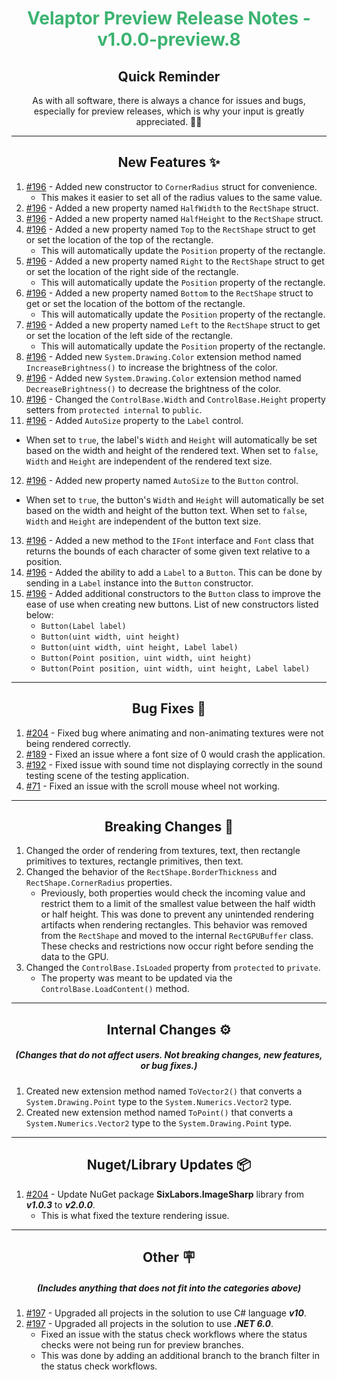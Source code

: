 <h1 align="center" style='color:mediumseagreen;font-weight:bold'>
   Velaptor Preview Release Notes - v1.0.0-preview.8
</h1>

<h2 align="center" style='font-weight:bold'>Quick Reminder</h2>

<div align="center">

As with all software, there is always a chance for issues and bugs, especially for preview releases, which is why your input is greatly appreciated. 🙏🏼
</div>

---

<h2 style="font-weight:bold" align="center">New Features ✨</h2>

1. [#196](https://github.com/KinsonDigital/Velaptor/issues/196) - Added new constructor to `CornerRadius` struct for convenience.
    - This makes it easier to set all of the radius values to the same value.
2. [#196](https://github.com/KinsonDigital/Velaptor/issues/196) - Added a new property named `HalfWidth` to the `RectShape` struct.
3. [#196](https://github.com/KinsonDigital/Velaptor/issues/196) - Added a new property named `HalfHeight` to the `RectShape` struct.
4. [#196](https://github.com/KinsonDigital/Velaptor/issues/196) - Added a new property named `Top` to the `RectShape` struct to get or set the location of the top of the rectangle.
   - This will automatically update the `Position` property of the rectangle.
5. [#196](https://github.com/KinsonDigital/Velaptor/issues/196) - Added a new property named `Right` to the `RectShape` struct to get or set the location of the right side of the rectangle.
   - This will automatically update the `Position` property of the rectangle.
6. [#196](https://github.com/KinsonDigital/Velaptor/issues/196) - Added a new property named `Bottom` to the `RectShape` struct to get or set the location of the bottom of the rectangle.
   - This will automatically update the `Position` property of the rectangle.
7. [#196](https://github.com/KinsonDigital/Velaptor/issues/196) - Added a new property named `Left` to the `RectShape` struct to get or set the location of the left side of the rectangle.
   - This will automatically update the `Position` property of the rectangle.
8. [#196](https://github.com/KinsonDigital/Velaptor/issues/196) - Added new `System.Drawing.Color` extension method named `IncreaseBrightness()` to increase the brightness of the color.
9. [#196](https://github.com/KinsonDigital/Velaptor/issues/196) - Added new `System.Drawing.Color` extension method named `DecreaseBrightness()` to decrease the brightness of the color.
10. [#196](https://github.com/KinsonDigital/Velaptor/issues/196) - Changed the `ControlBase.Width` and `ControlBase.Height` property setters from `protected internal` to `public`.
11. [#196](https://github.com/KinsonDigital/Velaptor/issues/196) - Added `AutoSize` property to the `Label` control.
   - When set to `true`, the label's `Width` and `Height` will automatically be set based on the width and height of the rendered text.  When set to `false`, `Width` and `Height` are independent of the rendered text size.
12. [#196](https://github.com/KinsonDigital/Velaptor/issues/196) - Added new property named `AutoSize` to the `Button` control.
   - When set to `true`, the button's `Width` and `Height` will automatically be set based on the width and height of the button text.  When set to `false`, `Width` and `Height` are independent of the button text size.
13. [#196](https://github.com/KinsonDigital/Velaptor/issues/196) - Added a new method to the `IFont` interface and `Font` class that returns the bounds of each character of some given text relative to a position.
14. [#196](https://github.com/KinsonDigital/Velaptor/issues/196) - Added the ability to add a `Label` to a `Button`.  This can be done by sending in a `Label` instance into the `Button` constructor.
15. [#196](https://github.com/KinsonDigital/Velaptor/issues/196) - Added additional constructors to the `Button` class to improve the ease of use when creating new buttons.  List of new constructors listed below:
    - `Button(Label label)`
    - `Button(uint width, uint height)`
    - `Button(uint width, uint height, Label label)`
    - `Button(Point position, uint width, uint height)`
    - `Button(Point position, uint width, uint height, Label label)`

---

<h2 style="font-weight:bold" align="center">Bug Fixes 🐛</h2>

1. [#204](https://github.com/KinsonDigital/Velaptor/issues/204) - Fixed bug where animating and non-animating textures were not being rendered correctly.
2. [#189](https://github.com/KinsonDigital/Velaptor/issues/189) - Fixed an issue where a font size of 0 would crash the application.
3. [#192](https://github.com/KinsonDigital/Velaptor/issues/192) - Fixed issue with sound time not displaying correctly in the sound testing scene of the testing application.
4. [#71](https://github.com/KinsonDigital/Velaptor/issues/71) - Fixed an issue with the scroll mouse wheel not working.

---

<h2 style="font-weight:bold" align="center">Breaking Changes 🧨</h2>

1. Changed the order of rendering from textures, text, then rectangle primitives to textures, rectangle primitives, then text.
2. Changed the behavior of the `RectShape.BorderThickness` and `RectShape.CornerRadius` properties.
   - Previously, both properties would check the incoming value and restrict them to a limit of the smallest value between the half width or half height.  This was done to prevent any unintended rendering artifacts when rendering rectangles.  This behavior was removed from the `RectShape` and moved to the internal `RectGPUBuffer` class.  These checks and restrictions now occur right before sending the data to the GPU.
3. Changed the `ControlBase.IsLoaded` property from `protected` to `private`.
   - The property was meant to be updated via the `ControlBase.LoadContent()` method.

---

<h2 style="font-weight:bold" align="center">Internal Changes ⚙️</h2>
<h5 align="center">(Changes that do not affect users.  Not breaking changes, new features, or bug fixes.)</h5>

1. Created new extension method named `ToVector2()` that converts a `System.Drawing.Point` type to the `System.Numerics.Vector2` type.
2. Created new extension method named `ToPoint()` that converts a `System.Numerics.Vector2` type to the `System.Drawing.Point` type.

---

<h2 style="font-weight:bold" align="center">Nuget/Library Updates 📦</h2>

1. [#204](https://github.com/KinsonDigital/Velaptor/issues/204) - Update NuGet package **SixLabors.ImageSharp** library from **_v1.0.3_** to **_v2.0.0_**.
   - This is what fixed the texture rendering issue.

---

<h2 style="font-weight:bold" align="center">Other 🪧</h2>
<h5 align="center">(Includes anything that does not fit into the categories above)</h5>

1. [#197](https://github.com/KinsonDigital/Velaptor/issues/197) - Upgraded all projects in the solution to use C# language **_v10_**.
2. [#197](https://github.com/KinsonDigital/Velaptor/issues/197) - Upgraded all projects in the solution to use **_.NET 6.0_**.
   - Fixed an issue with the status check workflows where the status checks were not being run for preview branches.
   - This was done by adding an additional branch to the branch filter in the status check workflows.
